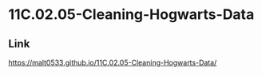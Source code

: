 # 11C.02.05-Cleaning-Hogwarts-Data

## Link

https://malt0533.github.io/11C.02.05-Cleaning-Hogwarts-Data/
